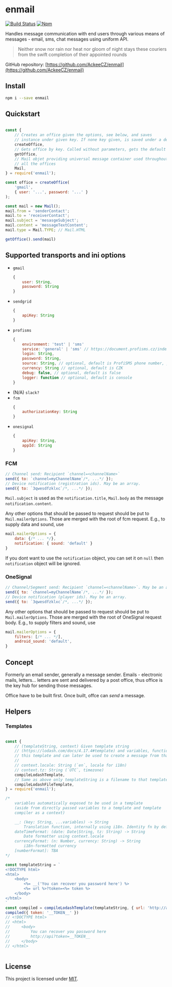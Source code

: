 # enmail

[![Build Status](https://travis-ci.org/AckeeCZ/enmail.svg?branch=master)](https://travis-ci.org/AckeeCZ/enmail)
[![Npm](https://img.shields.io/npm/v/enmail.svg?style=flat-square)](https://www.npmjs.com/package/enmail)

Handles message communication with end users through various means of messages - email, sms, chat messages using uniform API.

> Neither snow nor rain nor heat nor gloom of night stays these couriers from the swift completion of their appointed rounds

GitHub repository: [https://github.com/AckeeCZ/enmail](https://github.com/AckeeCZ/enmail)

## Install

```bash
npm i --save enmail
```

## Quickstart

```javascript

const {
    // Creates an office given the options, see below, and saves
    // instance under given key. If none key given, is saved under a default name.
    createOffice,
    // Gets office by key. Called without parameters, gets the default instance.
    getOffice,
    // Mail objet providing universal message container used throughout
    // all the offices
    Mail,
} = require('enmail');

const office = createOffice(
    'gmail',
    { user: '...', password: '...' }
);

const mail = new Mail();
mail.from = 'senderContact';
mail.to = 'receiverContact';
mail.subject = 'mesasgeSubject';
mail.content = 'messageTextContent';
mail.type = Mail.TYPE; // Mail.HTML

getOffice().send(mail)
```


## Supported transports and ini options

 - `gmail`
    ```js
    {
        user: String,
        password: String
    }
    ```
 - `sendgrid`
    ```js
    {
        apiKey: String
    }
    ```
 - `profisms`
    ```javascript
    {
        environment: 'test' | 'sms'
        service: 'general' | 'sms' // https://document.profisms.cz/index.php?CTRL=api_common
        login: String,
        password: String,
        source: String, // optional, default is ProfiSMS phone number, possible values are registered phone number or registered text ID, https://document.profisms.cz/index.php?CTRL=api_sms
        currency: String // optional, default is CZK
        debug: false, // optional, default is false
        logger: function // optional, default is console
    }
    ```
 - (N/A) `slack?`
 - `fcm`
    ```js
    {
        authorizationKey: String
    }
    ```
- `onesignal`
    ```js
    {
        apiKey: String,
        appId: String
    }
    ```

### FCM

```js
// Channel send: Recipient `channel=<channelName>`
send({ to: `channel=myChannelName`/*, ...*/ });
// Device notification (registration ids). May be an array.
send({ to: `3qwesdfzklxc`/*, ...*/ });
```
`Mail.subject` is used as the `notification.title`, `Mail.body` as the message `notification.content`.

Any other options that should be passed to request should be put to `Mail.mailerOptions`. Those are merged with the root of fcm request. E.g., to supply data and sound, use
```js
mail.mailerOptions = {
    data: {/* ... */},
    notification: { sound: 'default' }
}
```

If you dont want to use the `notification` object, you can set it on `null` then `notification` object will be ignored.

### OneSignal

```js
// Channel/Segment send: Recipient `channel=<channelName>`. May be an array.
send({ to: `channel=myChannelName`/*, ...*/ });
// Device notification (player ids). May be an array.
send({ to: `3qwesdfzklxc`/*, ...*/ });
```
Any other options that should be passed to request should be put to `Mail.mailerOptions`. Those are merged with the root of OneSignal request body. E.g., to supply filters and sound, use
```js
mail.mailerOptions = {
    filters: [/* ... */],
    android_sound: 'default',
}
```



## Concept

Formerly an email sender, generally a message sender. Emails - electronic mails, letters... letters are sent and delivered by a post office, thus office is the key hub for sending those messages.

Office have to be built first. Once built, offce can _send_ a message.


## Helpers


### Templates

```javascript

const {
    // (templateString, context) Given template string
    // (https://lodash.com/docs/4.17.4#template) and variables, function compiles
    // this template and can later be used to create a message from that template
    //
    // context.locale: String (`en`, locale for i18n)
    // context.tz: String (`UTC`, timezone)
    compileLodashTemplate,
    // Same as above only templateString is a filename to that template
    compileLodashFileTemplate,
} = require('enmail');

/*
    variables automatically exposed to be used in a template
    (aside from directly passed variables to a template and template
    compiler as a context)

    __: (key: String, ...variables) -> String
        Translation function, internally using i18n. Identity fn by default.
    dateTimeFormat: (date: Date|String, tz: String) -> String
        Date formatter using context.locale
    currencyFormat: (n: Number, currency: String) -> String
        i18n-formatted currency
    [numberFormat]: TBA
*/

const templateString = `
<!DOCTYPE html>
<html>
    <body>
        <%= __('You can recover you password here') %>
        <%= url %>?token=<%= token %>
    </body>
</html>
`
const compiled = compileLodashTemplate(templateString, { url: 'http://api' })
compiled({ token: '__TOKEN__' })
// <!DOCTYPE html>
// <html>
//     <body>
//         You can recover you password here
//         http://api?token=__TOKEN__
//     </body>
// </html>



```
## License

This project is licensed under [MIT](./LICENSE).

